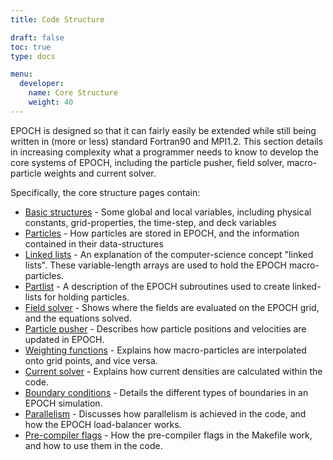 ```yaml
---
title: Code Structure

draft: false
toc: true
type: docs

menu:
  developer:
    name: Core Structure
    weight: 40
---
```


EPOCH is designed so that it can fairly easily be extended while still being
written in (more or less) standard Fortran90 and MPI1.2. This section details
in increasing complexity what a programmer needs to know to develop the core 
systems of EPOCH, including the particle pusher, field solver, macro-particle
weights and current solver.

Specifically, the core structure pages contain:
- [Basic structures](/developer/core_structure/basic_structures.html) - Some
global and local variables, including physical constants, grid-properties, the 
time-step, and deck variables
- [Particles](/developer/core_structure/macro_particles.html) - How particles
are stored in EPOCH, and the information contained in their data-structures
- [Linked lists](/developer/core_structure/linked_lists.html) - An explanation 
of the computer-science concept "linked lists". These variable-length arrays are 
used to hold the EPOCH macro-particles.
- [Partlist](/developer/core_structure/partlist.html) - A description of the 
EPOCH subroutines used to create linked-lists for holding particles.
- [Field solver](/developer/core_structure/field_solver.html) - Shows where the 
fields are evaluated on the EPOCH grid, and the equations solved.
- [Particle pusher](/developer/core_structure/particle_pusher.html) - Describes 
how particle positions and velocities are updated in EPOCH.
- [Weighting functions](/developer/core_structure/shape_functions.html) - 
Explains how macro-particles are interpolated onto grid points, and vice versa.
- [Current solver](/developer/core_structure/current_solver.html) - Explains how 
current densities are calculated within the code.
- [Boundary conditions](/developer/core_structure/boundary_conditions.html) -
Details the different types of boundaries in an EPOCH simulation.
- [Parallelism](/developer/core_structure/parallelism.html) - Discusses how 
parallelism is achieved in the code, and how the EPOCH load-balancer works.
- [Pre-compiler flags](/developer/core_structure/precompiler_flags.html) - How 
the pre-compiler flags in the Makefile work, and how to use them in the code.
